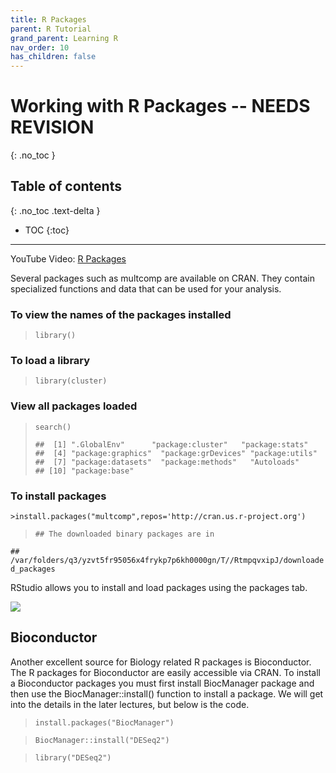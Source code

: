 ```yaml
---
title: R Packages
parent: R Tutorial
grand_parent: Learning R
nav_order: 10
has_children: false
---
```


# Working with R Packages -- NEEDS REVISION
{: .no_toc }


## Table of contents
{: .no_toc .text-delta }

- TOC
{:toc}

---

YouTube Video: [R Packages](https://youtu.be/e7h9_Gq7qPU)

Several packages such as multcomp are available on CRAN. They contain specialized functions and data that can be used for your analysis.


### To view the names of the packages installed

> `library()`

### To load a library
>`library(cluster)`

### View all packages loaded
>`search()`
>
>
>`##  [1] ".GlobalEnv"      "package:cluster"   "package:stats"    `
>`##  [4] "package:graphics"  "package:grDevices" "package:utils" `   
>`##  [7] "package:datasets"  "package:methods"   "Autoloads"  `      
>`## [10] "package:base"`
>
>
### To install packages
`>install.packages("multcomp",repos='http://cran.us.r-project.org')`
>
>
>`## The downloaded binary packages are in`

`##  /var/folders/q3/yzvt5fr95056x4frykp7p6kh0000gn/T//RtmpqvxipJ/downloaded_packages`


RStudio allows you to install and load packages using the packages tab.

![](RStudio/Slide7_large.png)

## Bioconductor

Another excellent source for Biology related R packages is Bioconductor. The R packages for Bioconductor are easily accessible via CRAN. To install a Bioconductor packages you must first install BiocManager package and then use the BiocManager::install() function to install a package. We will get into the details in the later lectures, but below is the code.

>`install.packages("BiocManager")`

>`BiocManager::install("DESeq2")`

>`library("DESeq2")`
